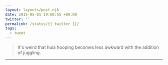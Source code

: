 ```yaml
---
layout: layouts/post.njk
date: 2015-05-01 19:00:55 +00:00
twitter: ''
permalink: /status/{{ twitter }}/
tags: 
  - tweet
---
```


> It's weird that hula hooping becomes less awkward with the addition of juggling.

---
